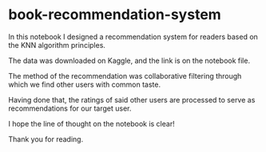# book-recommendation-system
In this notebook I designed a recommendation system for readers based on the KNN algorithm principles.

The data was downloaded on Kaggle, and the link is on the notebook file.

The method of the recommendation was collaborative filtering through which we find other users with common taste.

Having done that, the ratings of said other users are processed to serve as recommendations for our target user.

I hope the line of thought on the notebook is clear!

Thank you for reading.
